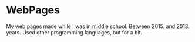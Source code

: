 # WebPages
My web pages made while I was in middle school. Between 2015. and 2018. years. Used other programming languages, but for a bit.
